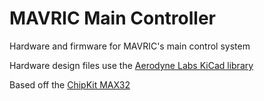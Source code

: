 MAVRIC Main Controller
===========

Hardware and firmware for MAVRIC's main control system

Hardware design files use the [Aerodyne Labs KiCad library](https://github.com/aerodynelabs/kicadlib)

Based off the [ChipKit MAX32](http://www.digilentinc.com/Products/Detail.cfm?NavPath=2,892,894&Prod=CHIPKIT-MAX32)
